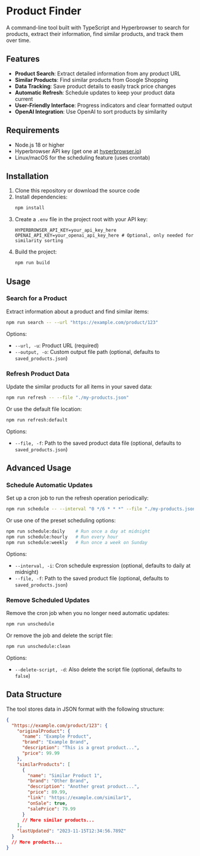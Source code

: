 # Product Finder

A command-line tool built with TypeScript and Hyperbrowser to search for products, extract their information, find similar products, and track them over time.

## Features

- **Product Search**: Extract detailed information from any product URL
- **Similar Products**: Find similar products from Google Shopping 
- **Data Tracking**: Save product details to easily track price changes
- **Automatic Refresh**: Schedule updates to keep your product data current
- **User-Friendly Interface**: Progress indicators and clear formatted output
- **OpenAI Integration**: Use OpenAI to sort products by similarity

## Requirements

- Node.js 18 or higher
- Hyperbrowser API key (get one at [hyperbrowser.io](https://hyperbrowser.io))
- Linux/macOS for the scheduling feature (uses crontab)

## Installation

1. Clone this repository or download the source code
2. Install dependencies:
   ```bash
   npm install
   ```
3. Create a `.env` file in the project root with your API key:
   ```
   HYPERBROWSER_API_KEY=your_api_key_here
   OPENAI_API_KEY=your_openai_api_key_here # Optional, only needed for similarity sorting
   ```
4. Build the project:
   ```bash
   npm run build
   ```

## Usage

### Search for a Product

Extract information about a product and find similar items:

```bash
npm run search -- --url "https://example.com/product/123"
```

Options:
- `--url, -u`: Product URL (required)
- `--output, -o`: Custom output file path (optional, defaults to `saved_products.json`)

### Refresh Product Data

Update the similar products for all items in your saved data:

```bash
npm run refresh -- --file "./my-products.json"
```

Or use the default file location:
```bash
npm run refresh:default
```

Options:
- `--file, -f`: Path to the saved product data file (optional, defaults to `saved_products.json`)

## Advanced Usage

### Schedule Automatic Updates

Set up a cron job to run the refresh operation periodically:

```bash
npm run schedule -- --interval "0 */6 * * *" --file "./my-products.json"
```

Or use one of the preset scheduling options:
```bash
npm run schedule:daily    # Run once a day at midnight
npm run schedule:hourly   # Run every hour
npm run schedule:weekly   # Run once a week on Sunday
```

Options:
- `--interval, -i`: Cron schedule expression (optional, defaults to daily at midnight)
- `--file, -f`: Path to the saved product file (optional, defaults to `saved_products.json`)

### Remove Scheduled Updates

Remove the cron job when you no longer need automatic updates:

```bash
npm run unschedule
```

Or remove the job and delete the script file:
```bash
npm run unschedule:clean
```

Options:
- `--delete-script, -d`: Also delete the script file (optional, defaults to `false`)


## Data Structure

The tool stores data in JSON format with the following structure:

```json
{
  "https://example.com/product/123": {
    "originalProduct": {
      "name": "Example Product",
      "brand": "Example Brand",
      "description": "This is a great product...",
      "price": 99.99
    },
    "similarProducts": [
      {
        "name": "Similar Product 1",
        "brand": "Other Brand",
        "description": "Another great product...",
        "price": 89.99,
        "link": "https://example.com/similar1",
        "onSale": true,
        "salePrice": 79.99
      }
      // More similar products...
    ],
    "lastUpdated": "2023-11-15T12:34:56.789Z"
  }
  // More products...
}
```